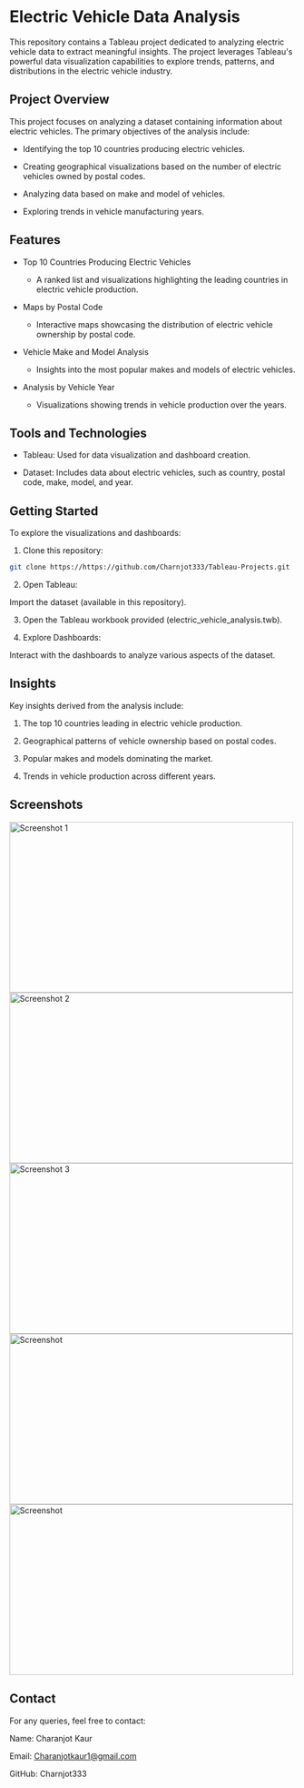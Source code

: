 
# Electric Vehicle Data Analysis

This repository contains a Tableau project dedicated to analyzing electric vehicle data to extract meaningful insights. The project leverages Tableau's powerful data visualization capabilities to explore trends, patterns, and distributions in the electric vehicle industry.


## Project Overview

This project focuses on analyzing a dataset containing information about electric vehicles. The primary objectives of the analysis include:
- Identifying the top 10 countries producing electric vehicles.

- Creating geographical visualizations based on the number of electric vehicles owned by postal codes.

- Analyzing data based on make and model of vehicles.

- Exploring trends in vehicle manufacturing years.

## Features 
- Top 10 Countries Producing Electric Vehicles

    - A ranked list and visualizations highlighting the leading countries in electric vehicle production.

- Maps by Postal Code

    - Interactive maps showcasing the distribution of electric vehicle ownership by postal code.

- Vehicle Make and Model Analysis

    - Insights into the most popular makes and models of electric vehicles.

- Analysis by Vehicle Year
   + Visualizations showing trends in vehicle production over the years.
## Tools and Technologies
- Tableau: Used for data visualization and dashboard creation.

- Dataset: Includes data about electric vehicles, such as country, postal code, make, model, and year.

## Getting Started
To explore the visualizations and dashboards:
1. Clone this repository:
```bash
git clone https://https://github.com/Charnjot333/Tableau-Projects.git 
```
2. Open Tableau:

Import the dataset (available in this repository).

3. Open the Tableau workbook provided (electric_vehicle_analysis.twb).

4. Explore Dashboards:

Interact with the dashboards to analyze various aspects of the dataset.

## Insights
Key insights derived from the analysis include:

1. The top 10 countries leading in electric vehicle production.

2. Geographical patterns of vehicle ownership based on postal codes.

3. Popular makes and models dominating the market.

4. Trends in vehicle production across different years.
## Screenshots 
<img src="https://github.com/user-attachments/assets/f31385c8-afe3-40e6-8fe4-3f80df46ce99" alt="Screenshot 1" width="500" height="300"/>

<img src="https://github.com/user-attachments/assets/a0215413-472a-4b25-9222-766e0cf102bb" alt="Screenshot 2" width="500" height="300"/>

<img src="https://github.com/user-attachments/assets/e341a33d-28d4-4651-9beb-7f0a37aaccf4" alt="Screenshot 3" width="500" height="300"/>

<img src="https://github.com/user-attachments/assets/8fd844c2-fe08-4377-8be7-58e029a87747](https://github.com/user-attachments/assets/771b9ae0-3d82-4fa0-8921-29c96aa2357a" alt="Screenshot" width="500" height="300"/>
<img src="https://github.com/user-attachments/assets/8fd844c2-fe08-4377-8be7-58e029a87747" alt="Screenshot" width="500" height="300"/>


## Contact 

For any queries, feel free to contact:

Name: Charanjot Kaur 

Email: Charanjotkaur1@gmail.com

GitHub: Charnjot333
